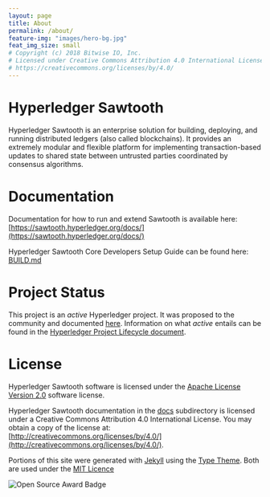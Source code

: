 ```yaml
---
layout: page
title: About
permalink: /about/
feature-img: "images/hero-bg.jpg"
feat_img_size: small
# Copyright (c) 2018 Bitwise IO, Inc.
# Licensed under Creative Commons Attribution 4.0 International License
# https://creativecommons.org/licenses/by/4.0/
---
```


# Hyperledger Sawtooth

Hyperledger Sawtooth is an enterprise solution for building, deploying, and
running distributed ledgers (also called blockchains). It provides an extremely
modular and flexible platform for implementing transaction-based updates to
shared state between untrusted parties coordinated by consensus algorithms.

# Documentation

Documentation for how to run and extend Sawtooth is available here:
[https://sawtooth.hyperledger.org/docs/](https://sawtooth.hyperledger.org/docs/)

Hyperledger Sawtooth Core Developers Setup Guide can be found here:
[BUILD.md](https://github.com/hyperledger/sawtooth-core/blob/master/BUILD.md)

# Project Status

This project is an _active_ Hyperledger project. It was proposed to the
community and documented [here](https://docs.google.com/document/d/1j7YcGLJH6LkzvWdOYFIt2kpkVlLEmILErXL6t-Ky2zU).
Information on what _active_ entails can be found in the
[Hyperledger Project Lifecycle document](https://wiki.hyperledger.org/community/project-lifecycle).

# License

Hyperledger Sawtooth software is licensed under the
[Apache License Version 2.0](https://github.com/hyperledger/sawtooth-core/blob/master/LICENSE)
software license.

Hyperledger Sawtooth documentation in the
[docs](https://github.com/hyperledger/sawtooth-core/blob/master/docs)
subdirectory is licensed under a Creative Commons Attribution 4.0 International
License.  You may obtain a copy of the license at:
[http://creativecommons.org/licenses/by/4.0/](http://creativecommons.org/licenses/by/4.0/).

Portions of this site were generated with [Jekyll](http://jekyllrb.com) using the
[Type Theme](https://github.com/rohanchandra/type-theme). Both are used under the
[MIT Licence](https://github.com/hyperledger/sawtooth-website/blob/master/generator/source/LICENSE)

![Open Source Award Badge](https://github.com/hyperledger/sawtooth-core/raw/master/images/rookies16-small.png)

